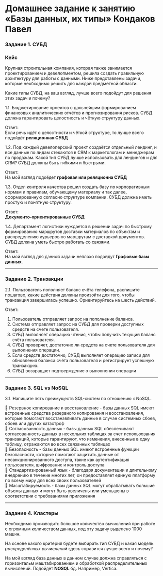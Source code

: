# Домашнее задание к занятию «Базы данных, их типы» Кондаков Павел

### Задание 1. СУБД

### Кейс
Крупная строительная компания, которая также занимается проектированием и девелопментом, решила создать 
правильную архитектуру для работы с данными. Ниже представлены задачи, которые необходимо решить для
каждой предметной области. 

Какие типы СУБД, на ваш взгляд, лучше всего подойдут для решения этих задач и почему? 
 
1.1. Бюджетирование проектов с дальнейшим формированием финансовых аналитических отчётов и прогнозирования рисков.
СУБД должна гарантировать целостность и чёткую структуру данных.

Ответ:  
Если речь идёт о целостности и чёткой структуре, то лучше всего подойдёт **реляционная СУБД**


1.2. Под каждый девелоперский проект создаётся отдельный лендинг, и все данные по лидам стекаются в CRM к 
маркетологам и менеджерам по продажам. Какой тип СУБД лучше использовать для лендингов и для CRM? 
СУБД должны быть гибкими и быстрыми.  

Ответ:  
На мой взгляд подоёдет **графовая или реляционна СУБД**

1.3. Отдел контроля качества решил создать базу по корпоративным нормам и правилам, обучающему материалу 
и так далее, сформированную согласно структуре компании. СУБД должна иметь простую и понятную структуру.  

Ответ:  
**Документо-ориентированные СУБД**  

1.4. Департамент логистики нуждается в решении задач по быстрому формированию маршрутов доставки материалов 
по объектам и распределению курьеров по маршрутам с доставкой документов. СУБД должна уметь быстро работать
со связями.  

Ответ:  
На мой взгляд для данной задачи неплохо подойдут **Графовые базы данных**.  



---

### Задание 2. Транзакции

2.1. Пользователь пополняет баланс счёта телефона, распишите пошагово, какие действия должны произойти для того, чтобы 
транзакция завершилась успешно. Ориентируйтесь на шесть действий.

Ответ:  
1. Пользователь отправляет запрос на пополнение баланса.  
2. Система отправляет запрос на СУБД для проверки доступных средств на счете пользователя.  
3. СУБД выполняет операцию чтения, чтобы получить текущий баланс счёта пользователя.  
4. СУБД проверяет, достаточно ли средств на счете пользователя для выполнения операции.  
5. Если средств достаточно, СУБД выполняет операцию записи для обновления баланса счёта пользователя и регистрирует успешную транзакцию.  
6. СУБД возвращает подтверждение о выполнении операции   


---

### Задание 3. SQL vs NoSQL

3.1. Напишите пять преимуществ SQL-систем по отношению к NoSQL. 

:black_square_button: Резервное копирование и восстановление - базы данных SQL имеют встроенные средства резервного копирования и восстановления, которые помогают восстанавливать данные в случае системных сбоев, сбоев или других катастроф  
:black_square_button: Согласованность данных - базы данных SQL обеспечивают согласованность данных в нескольких таблицах за счет использования транзакций, которые гарантируют, что изменения, внесенные в одну таблицу, отражаются во всех связанных таблицах  
:black_square_button: Безопасность - базы данных SQL имеют встроенные функции безопасности, которые помогают защитить данные от несанкционированного доступа, такие как аутентификация пользователя, шифрование и контроль доступа  
:black_square_button: Стандартизированный язык - благодаря документации и длительному внедрению в течение многих лет, он предоставляет единую платформу по всему миру для всех своих пользователей  
:black_square_button: Масштабируемость - базы данных SQL могут обрабатывать большие объемы данных и могут быть увеличены или уменьшены в соответствии с требованиями приложения  



---

### Задание 4. Кластеры

Необходимо производить большое количество вычислений при работе с огромным количеством данных, под эту задачу 
выделено 1000 машин. 

На основе какого критерия будете выбирать тип СУБД и какая модель *распределённых вычислений* 
здесь справится лучше всего и почему?

На мой взгляд база данных в данном случае должна справляться с горизонтальм маштабированием и обработкой распределительных вычислений. Подойдёт **NOSQL** бд. Например, Vertica.
